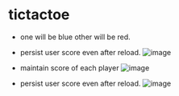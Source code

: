 # tictactoe

- one will be blue other will be red.

- persist user score even after reload. 
![image](https://github.com/RITIK-0104/TicTocToe-Game/assets/77242223/2e9fb3ae-1121-4350-ad31-a38ea4d09943)

- maintain score of each player
![image](https://github.com/RITIK-0104/TicTocToe-Game/assets/77242223/da8da46b-5509-4af6-9833-7736cfb9d98a)

- persist user score even after reload.
![image](https://github.com/RITIK-0104/TicTocToe-Game/assets/77242223/e328c066-6df7-43b5-8de9-555d2745462d)
